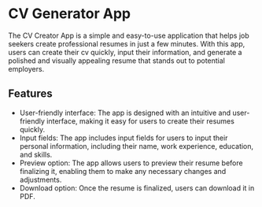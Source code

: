 # CV Generator App

The CV Creator App is a simple and easy-to-use application that helps job seekers create professional resumes in just a few minutes. With this app, users can create their cv quickly, input their information, and generate a polished and visually appealing resume that stands out to potential employers.

## Features

- User-friendly interface: The app is designed with an intuitive and user-friendly interface, making it easy for users to  create their resumes quickly.
- Input fields: The app includes input fields for users to input their personal information, including their name,  work experience, education, and skills.
- Preview option: The app allows users to preview their resume before finalizing it, enabling them to make any necessary changes and adjustments.
- Download option: Once the resume is finalized, users can download it in PDF.
